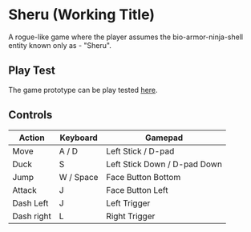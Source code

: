 # Sheru (Working Title)

A rogue-like game where the player assumes the bio-armor-ninja-shell entity known only as - "Sheru". 


## Play Test

The game prototype can be play tested [here](https://elastic-murdock-d1a9ae.netlify.app/).

## Controls

| Action      | Keyboard    | Gamepad |
| ----------- | ----------- | ------- |
| Move        | A / D         |    Left Stick / D-pad     |
| Duck        | S             |   Left Stick Down / D-pad Down    |
| Jump        | W / Space     |   Face Button Bottom    |
| Attack      | J             |   Face Button Left    |
| Dash Left   | J             |   Left Trigger    |
| Dash right  | L             |   Right Trigger    |

